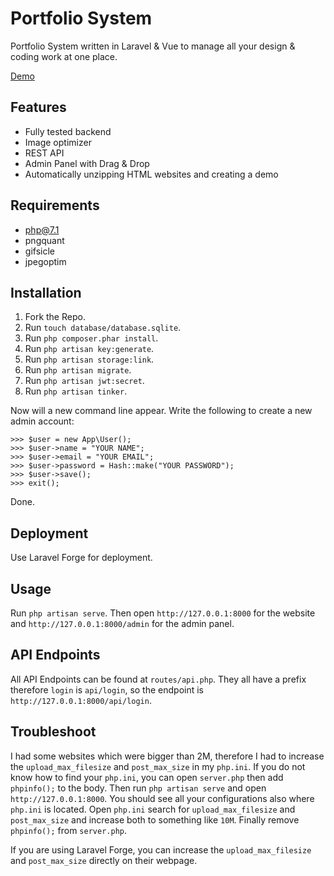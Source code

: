 # Portfolio System

Portfolio System written in Laravel & Vue to manage all your design & coding work at one place.

[Demo](http://137.184.42.245/)

## Features

- Fully tested backend
- Image optimizer
- REST API
- Admin Panel with Drag & Drop
- Automatically unzipping HTML websites and creating a demo

## Requirements

- php@7.1
- pngquant
- gifsicle
- jpegoptim

## Installation

1. Fork the Repo.
2. Run `touch database/database.sqlite`.
3. Run `php composer.phar install`.
4. Run `php artisan key:generate`.
5. Run `php artisan storage:link`.
6. Run `php artisan migrate`.
7. Run `php artisan jwt:secret`.
8. Run `php artisan tinker`.

Now will a new command line appear. Write the following to create a new admin account:

```
>>> $user = new App\User();
>>> $user->name = "YOUR NAME";
>>> $user->email = "YOUR EMAIL";
>>> $user->password = Hash::make("YOUR PASSWORD");
>>> $user->save();
>>> exit();
```

Done.

## Deployment

Use Laravel Forge for deployment.

## Usage

Run `php artisan serve`.
Then open `http://127.0.0.1:8000` for the website and `http://127.0.0.1:8000/admin` for the admin panel.

## API Endpoints

All API Endpoints can be found at `routes/api.php`. They all have a prefix therefore `login` is `api/login`, so the endpoint is `http://127.0.0.1:8000/api/login`.

## Troubleshoot

I had some websites which were bigger than 2M, therefore I had to increase the `upload_max_filesize` and `post_max_size` in my `php.ini`. If you do not know how to find your `php.ini`, you can open `server.php` then add `phpinfo();` to the body. Then run `php artisan serve` and open `http://127.0.0.1:8000`. You should see all your configurations also where `php.ini` is located. Open `php.ini` search for `upload_max_filesize` and `post_max_size` and increase both to something like `10M`. Finally remove `phpinfo();` from `server.php`.

If you are using Laravel Forge, you can increase the `upload_max_filesize` and `post_max_size` directly on their webpage.
